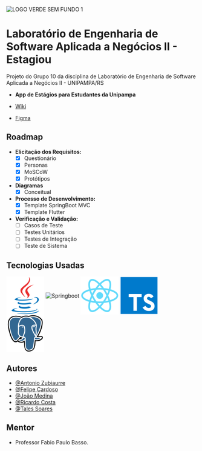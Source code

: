 
![LOGO VERDE SEM FUNDO 1](https://github.com/talessoares/estagiou/assets/107273355/f000a6c3-67ac-4643-987d-9ef946eaa566)

# Laboratório de Engenharia de Software Aplicada a Negócios II - Estagiou

Projeto do Grupo 10 da disciplina de Laboratório de Engenharia de Software Aplicada a Negócios II - UNIPAMPA/RS

- **App de Estágios para Estudantes da Unipampa**

- [Wiki](https://estagiou.gitbook.io/estagioudocs)
- [Figma](https://www.figma.com/design/QattihCQNgA4VQXPLNBqNY/Prototipo-Estagiou?node-id=0-1&t=4G9N7O98fOdAWUu1-0)

## Roadmap

- **Elicitação dos Requisitos:**
    - [X] Questionário
    - [X] Personas
    - [x] MoSCoW
    - [X] Protótipos
 
- **Diagramas**
    - [X] Conceitual

- **Processo de Desenvolvimento:**
    - [X] Template SpringBoot MVC
    - [X] Template Flutter

- **Verificação e Validação:**
    - [ ] Casos de Teste
    - [ ] Testes Unitários
    - [ ] Testes de Integração
    - [ ] Teste de Sistema

## Tecnologias Usadas
<div style="display: inline_block">


<img align="center" alt="Java" title="Java" height="100" width="100" src="https://raw.githubusercontent.com/devicons/devicon/master/icons/java/java-original.svg">
<img align="center" alt="Springboot" title="Springboot" height="100" width="100" src="https://user-images.githubusercontent.com/25181517/183891303-41f257f8-6b3d-487c-aa56-c497b880d0fb.png">
<img align="center" alt="React Native" title="React Native" height="100" width="100" src="https://raw.githubusercontent.com/devicons/devicon/master/icons/react/react-original.svg">
<img align="center" alt="TypeScript" title="TypeScript" height="100" width="100" src="https://raw.githubusercontent.com/devicons/devicon/master/icons/typescript/typescript-original.svg">
<img align="center" alt="Postgresql" title="Postgresql" height="100" width="100" src="https://raw.githubusercontent.com/devicons/devicon/master/icons/postgresql/postgresql-original.svg">

</div>


## Autores

- [@Antonio Zubiaurre](https://github.com/Francisco1669)
- [@Felipe Cardoso](https://www.github.com/FCardozera)
- [@João Medina](https://www.github.com/joaomedinap)
- [@Ricardo Costa](https://www.github.com/ricardolhc)
- [@Tales Soares](https://www.github.com/talessoares)

## Mentor

- Professor Fabio Paulo Basso.
